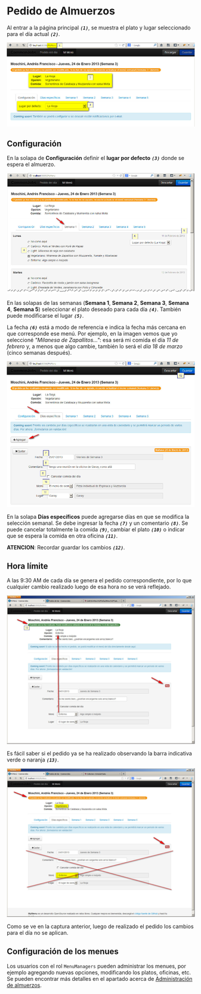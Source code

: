 # Pedido de Almuerzos

Al entrar a la página principal ***`(1)`***, se muestra el plato y lugar seleccionado para el día actual ***`(2)`***.

![Pantalla principal](Images/Pedido-de-almuerzos/01.jpg)

## Configuración

En la solapa de **Configuración** definir el **lugar por defecto** ***`(3)`*** donde se espera el almuerzo.

![Menú semanal](Images/Pedido-de-almuerzos/02.jpg)

En las solapas de las semanas (**Semana 1**, **Semana 2**, **Semana 3**, **Semana 4**, **Semana 5**) seleccionar el plato deseado para cada día ***`(4)`***. También puede modificarse el lugar ***`(5)`***.

La fecha ***`(6)`*** está a modo de referencia e indica la fecha más cercana en que corresponde ese menú. Por ejemplo, en la imagen vemos que yo seleccioné _"Milanesa de Zapallitos..."_: esa será mi comida el día _11 de febrero_ y, a menos que algo cambie, también lo será el _día 18 de marzo_ (cinco semanas después).

![Días específicos](Images/Pedido-de-almuerzos/03.jpg)

En la solapa **Días específicos** puede agregarse días en que se modifica la selección semanal. Se debe ingresar la fecha ***`(7)`*** y un comentario ***`(8)`***. Se puede cancelar totalmente la comida ***`(9)`***, cambiar el plato ***`(10)`*** o indicar que se espera la comida en otra oficina ***`(11)`***.

**ATENCION**: Recordar guardar los cambios ***`(12)`***.

## Hora límite

A las 9:30 AM de cada día se genera el pedido correspondiente, por lo que cualquier cambio realizado luego de esa hora no se verá reflejado.

![Pedido no realizado](Images/Pedido-de-almuerzos/04.jpg)

Es fácil saber si el pedido ya se ha realizado observando la barra indicativa verde o naranja ***`(13)`***.

![Pedido ya realizado](Images/Pedido-de-almuerzos/05.jpg)

Como se ve en la captura anterior, luego de realizado el pedido los cambios para el día no se aplican.

## Configuración de los menues

Los usuarios con el rol `MenuManagers` pueden administrar los menues, por ejemplo agregando nuevas opciones, modificando los platos, oficinas, etc. Se pueden encontrar más detalles en el apartado acerca de [Administración de almuerzos](./Administracion-de-almuerzos).